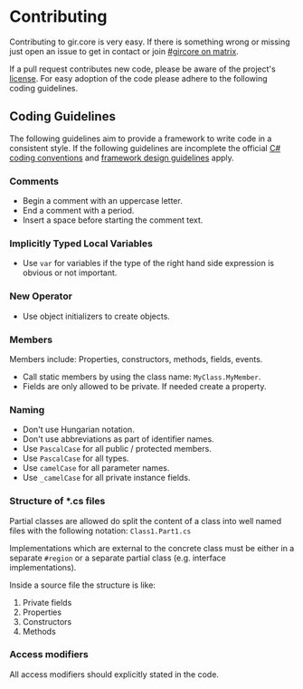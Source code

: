 # Contributing
Contributing to gir.core is very easy. If there is something wrong or missing just open an issue to get in contact or join [#gircore on matrix](https://matrix.to/#/#gircore:matrix.org?via=matrix.org).

If a pull request contributes new code, please be aware of the project's [license](https://github.com/gircore/gir.core/blob/main/license.txt). For easy adoption of the code please adhere to the following coding guidelines.

## Coding Guidelines
The following guidelines aim to provide a framework to write code in a consistent style. If the following guidelines are incomplete the official [C# coding conventions](https://docs.microsoft.com/en-us/dotnet/csharp/programming-guide/inside-a-program/coding-conventions) and [framework design guidelines](https://docs.microsoft.com/en-us/dotnet/standard/design-guidelines/) apply.

### Comments
- Begin a comment with an uppercase letter.
- End a comment with a period.
- Insert a space before starting the comment text.

### Implicitly Typed Local Variables
- Use `var` for variables if the type of the right hand side expression is obvious or not important.

### New Operator
- Use object initializers to create objects.

### Members
Members include: Properties, constructors, methods, fields, events.
- Call static members by using the class name: `MyClass.MyMember`.
- Fields are only allowed to be private. If needed create a property.

### Naming
- Don't use Hungarian notation.
- Don't use abbreviations as part of identifier names.
- Use `PascalCase` for all public / protected members.
- Use `PascalCase` for all types.
- Use `camelCase` for all parameter names.
- Use `_camelCase` for all private instance fields.

### Structure of *.cs files
Partial classes are allowed do split the content of a class into well named files with the following notation: `Class1.Part1.cs`

Implementations which are external to the concrete class must be either in a separate `#region` or a separate partial class (e.g. interface implementations).

Inside a source file the structure is like:
 1. Private fields
 2. Properties
 3. Constructors
 4. Methods
 
 ### Access modifiers
 All access modifiers should explicitly stated in the code.
